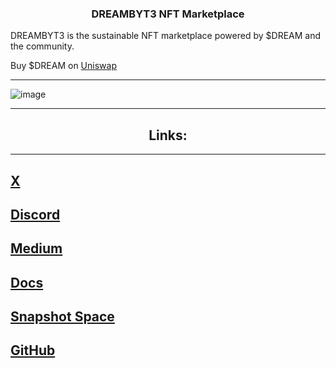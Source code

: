 <h3 align="center">DREAMBYT3 NFT Marketplace</h3>
  <p align="center">

DREAMBYT3 is the sustainable NFT marketplace powered by $DREAM and the community.

Buy $DREAM on [Uniswap](https://app.uniswap.org/swap?outputCurrency=0xebcf2fbe20e7bbbd5232eb186b85c143d362074e&chain=ethereum)

---

![image](https://github.com/DreamByt3/dreambyt3-marketplace/assets/147350979/91e7119b-e55b-45d5-adc7-dfb78bc8da77)

---

<h2 align="center">Links:</h2>

---
[X](https://x.com/DreamByt3)
---
[Discord](https://discord.gg/ENKWhXFnHj)
---
[Medium](https://medium.com/@DreamByt3)
---
[Docs](https://docs.dreambyt3.com/)
---
[Snapshot Space](https://snapshot.org/#/dreambyt3.eth)
---
[GitHub](https://github.com/DreamByt3)
---
